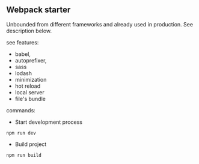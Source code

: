 ## Webpack starter

Unbounded from different frameworks and already used in production. See description below.

see features:

* babel,
* autoprefixer,
* sass
* lodash
* minimization
* hot reload
* local server
* file's bundle

commands:

* Start development process
```
npm run dev
```
* Build project
```
npm run build
```

